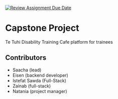 [![Review Assignment Due Date](https://classroom.github.com/assets/deadline-readme-button-24ddc0f5d75046c5622901739e7c5dd533143b0c8e959d652212380cedb1ea36.svg)](https://classroom.github.com/a/t8qno6SJ)

# Capstone Project
Te Tuhi Disability Training Cafe platform for trainees

## Contributors
- Saacha (lead)
- Eisen (backend developer)
- Istefat Sawda (Full-Stack)
- Zainab (full-stack)
- Natania (project manager)
